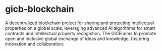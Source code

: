 # gicb-blockchain
A decentralized blockchain project for sharing and protecting intellectual properties on a global scale, leveraging advanced AI algorithms for smart contracts and intellectual property recognition. The GICB aims to promote open and inclusive global exchange of ideas and knowledge, fostering innovation and collaboration. 
